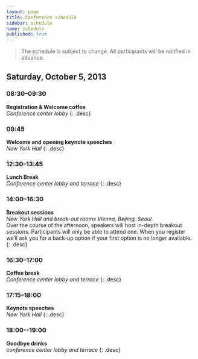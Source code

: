 ```yaml
---
layout: page
title: Conference schedule
sidebar: schedule
name: schedule
published: true
---
```


> The schedule is subject to change. 
All participants will be notified in advance.

## Saturday, October 5, 2013

### 08:30–09:30
**Registration & Welcome coffee**  
*Conference center lobby*
{: .desc}

### 09:45
**Welcome and opening keynote speeches**  
*New York Hall*
{: .desc}

### 12:30–13:45
**Lunch Break**  
*Conference center lobby and terrace*
{: .desc}

### 14:00–16:30
**Breakout sessions**  
*New York Hall and break-out rooms Vienna, Beijing, Seoul*  
Over the course of the afternoon, speakers will host in-depth breakout sessions. Participants will only be able to attend one. When you register we’ll ask you for a back-up option if your first option is no longer available.
{: .desc}

### 16:30–17:00
**Coffee break**  
*Conference center lobby and terrace*
{: .desc}

### 17:15–18:00
**Keynote speeches**  
*New York Hall*
{: .desc}

### 18:00--19:00
**Goodbye drinks**  
*conference center lobby and terrace*
{: .desc}